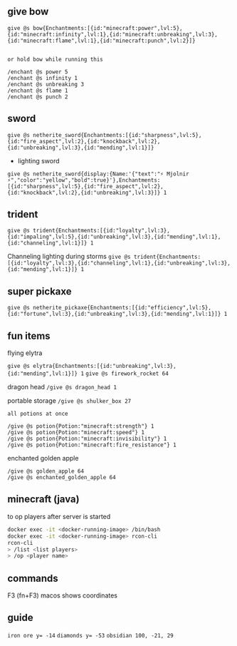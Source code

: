 ## give bow

```
give @s bow{Enchantments:[{id:"minecraft:power",lvl:5},{id:"minecraft:infinity",lvl:1},{id:"minecraft:unbreaking",lvl:3},{id:"minecraft:flame",lvl:1},{id:"minecraft:punch",lvl:2}]}


or hold bow while running this

/enchant @s power 5
/enchant @s infinity 1
/enchant @s unbreaking 3
/enchant @s flame 1
/enchant @s punch 2
```

## sword

`give @s netherite_sword{Enchantments:[{id:"sharpness",lvl:5},{id:"fire_aspect",lvl:2},{id:"knockback",lvl:2},{id:"unbreaking",lvl:3},{id:"mending",lvl:1}]}`

- lighting sword

`give @s netherite_sword{display:{Name:'{"text":"⚡ Mjolnir ⚡","color":"yellow","bold":true}'},Enchantments:[{id:"sharpness",lvl:5},{id:"fire_aspect",lvl:2},{id:"knockback",lvl:2},{id:"unbreaking",lvl:3}]} 1`

## trident

`give @s trident{Enchantments:[{id:"loyalty",lvl:3},{id:"impaling",lvl:5},{id:"unbreaking",lvl:3},{id:"mending",lvl:1},{id:"channeling",lvl:1}]} 1`

Channeling lighting during storms
`give @s trident{Enchantments:[{id:"loyalty",lvl:3},{id:"channeling",lvl:1},{id:"unbreaking",lvl:3},{id:"mending",lvl:1}]} 1`

## super pickaxe

`give @s netherite_pickaxe{Enchantments:[{id:"efficiency",lvl:5},{id:"fortune",lvl:3},{id:"unbreaking",lvl:3},{id:"mending",lvl:1}]} 1`

## fun items

flying elytra

`give @s elytra{Enchantments:[{id:"unbreaking",lvl:3},{id:"mending",lvl:1}]} 1`
`give @s firework_rocket 64`

dragon head
`/give @s dragon_head 1`

portable storage
`/give @s shulker_box 27`

```
all potions at once

/give @s potion{Potion:"minecraft:strength"} 1
/give @s potion{Potion:"minecraft:speed"} 1
/give @s potion{Potion:"minecraft:invisibility"} 1
/give @s potion{Potion:"minecraft:fire_resistance"} 1
```

enchanted golden apple

```
/give @s golden_apple 64
/give @s enchanted_golden_apple 64
```

## minecraft (java)

to op players after server is started

```sh
docker exec -it <docker-running-image> /bin/bash
docker exec -it <docker-running-image> rcon-cli
rcon-cli
> /list <list players>
> /op <player name>
```

## commands

F3 (fn+F3) macos shows coordinates

## guide

`iron ore y= -14`
`diamonds y= -53`
`obsidian 100, -21, 29`
